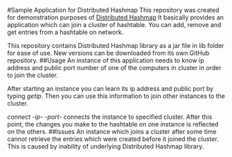 #Sample Application for Distributed Hashmap
This repository was created for demonstration purposes of [Distributed Hashmap](https://github.com/mustafaiman/Distributed-Hash-Map)
It basically provides an application which can join a cluster of hashtable. You can add, remove and get entries from a
hashtable on network.

This repository contains Distributed Hashmap library as a jar file in lib folder for ease of use. New versions can be downloaded
from its own GitHub repository.
##Usage
An instance of this application needs to know ip address and public port number of one of the computers in cluster in order to join the cluster.

After starting an instance you can learn its ip address and public port by typing *getip*. Then you can use this information to join other instances
to the cluster.

*connect -ip- -port-* connects the instance to specified cluster. After this point, the changes you make to the hashtable on
one instance is reflected on the others.
##Issues
An instance which joins a cluster after some time cannot retrieve the entries which were created before it joined the cluster.
This is caused by inability of underlying Distributed Hashmap library.